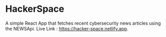 # HackerSpace
A simple React App that fetches recent cybersecurity news articles using the NEWSApi.
Live Link : https://hacker-space.netlify.app.
